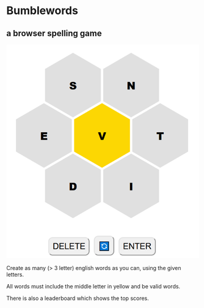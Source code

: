 # Bumblewords
## a browser spelling game

![screenshot](./screenshot.png)

Create as many (> 3 letter) english words as you can, using the given letters.

All words must include the middle letter in yellow and be valid words.

There is also a leaderboard which shows the top scores.
